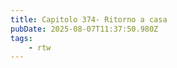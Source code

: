 ```yaml
---
title: Capitolo 374- Ritorno a casa
pubDate: 2025-08-07T11:37:50.980Z
tags:
    - rtw
---
```












